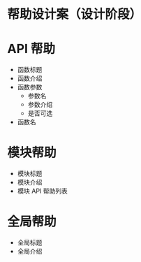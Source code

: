 # 帮助设计案（设计阶段）

# API 帮助

- 函数标题
- 函数介绍
- 函数参数
    - 参数名
    - 参数介绍
    - 是否可选
- 函数名

# 模块帮助

- 模块标题
- 模块介绍
- 模块 API 帮助列表

# 全局帮助

- 全局标题
- 全局介绍